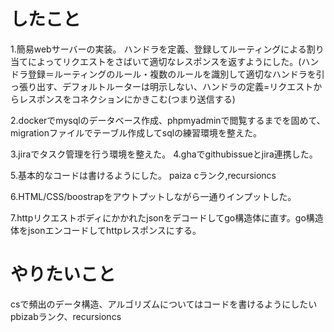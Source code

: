 # したこと
1.簡易webサーバーの実装。
ハンドラを定義、登録してルーティングによる割り当てによってリクエストをさばいて適切なレスポンスを返すようにした。(ハンドラ登録＝ルーティングのルール・複数のルールを識別して適切なハンドラを引っ張り出す、デフォルトルーターは明示しない、ハンドラの定義=リクエストからレスポンスをコネクションにかきこむ(つまり送信する)

2.dockerでmysqlのデータベース作成、phpmyadminで閲覧するまでを固めて、migrationファイルでテーブル作成してsqlの練習環境を整えた。

3.jiraでタスク管理を行う環境を整えた。
4.ghaでgithubissueとjira連携した。

5.基本的なコードは書けるようにした。
paiza cランク,recursioncs

6.HTML/CSS/boostrapをアウトプットしながら一通りインプットした。

7.httpリクエストボディにかかれたjsonをデコードしてgo構造体に直す。go構造体をjsonエンコードしてhttpレスポンスにする。

# やりたいこと
csで頻出のデータ構造、アルゴリズムについてはコードを書けるようにしたい
pbizabランク、recursioncs